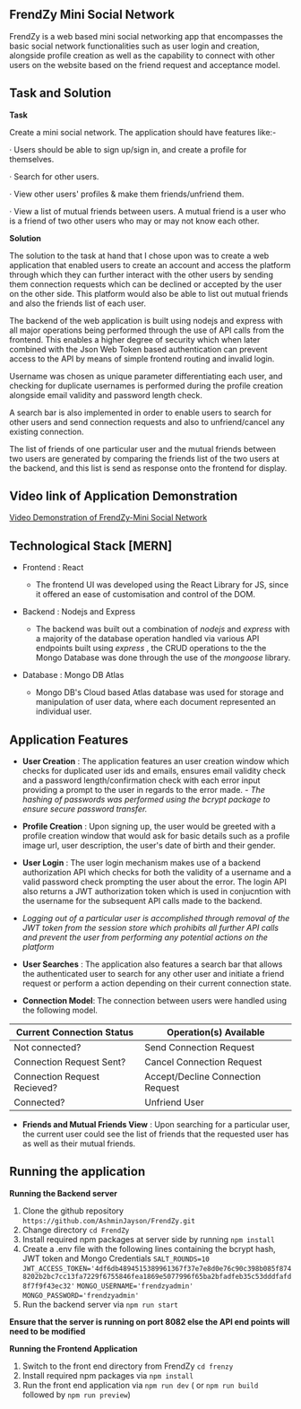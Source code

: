 ## FrendZy Mini Social Network

FrendZy is a web based mini social networking app that encompasses the basic social network functionalities such as user login and creation, alongside profile creation as well as the capability to connect with other users on the website based on the friend request and acceptance model.

## Task and Solution

**Task**

Create a mini social network. The application should have features like:-

· Users should be able to sign up/sign in, and create a profile for themselves.

· Search for other users.

· View other users' profiles & make them friends/unfriend them.

· View a list of mutual friends between users. A mutual friend is a user who is a friend of two other users who may or may not know each other.


**Solution**

The solution to the task at hand that I chose upon was to create a web application that enabled users to create an account and access the platform through which they can further interact with the other users by sending them connection requests which can be declined or accepted by the user on the other side. This platform would also be able to list out mutual friends and also the friends list of each user.

The backend of the web application is built using nodejs and express with all major operations being performed through the use of API calls from the frontend. This enables a higher degree of security which when later combined with the Json Web Token based authentication can prevent access to the API by means of simple frontend routing and invalid login.

Username was chosen as unique parameter differentiating each user, and checking for duplicate usernames is performed during the profile creation alongside email validity and password length check.

A search bar is also implemented in order to enable users to search for other users and send connection requests and also to unfriend/cancel any existing connection.

The list of friends of one particular user and the mutual friends between two users are generated by comparing the friends list of the two users at the backend, and this list is send as response onto the frontend for display.

## Video link of Application Demonstration

[Video Demonstration of FrendZy-Mini Social Network](https://drive.google.com/file/d/1ReDzQ1O4p57taIZ4nM5dvsOr1P0vKks7/view?usp=sharing)

## Technological Stack [MERN]

 - Frontend : React
	 - The frontend UI was developed using the React Library for JS, since it offered an ease of customisation and control of the DOM.
	 
 - Backend : Nodejs and Express
	 - The backend was built out a combination of *nodejs* and *express* with a majority of the database operation handled via various API endpoints built using *express* , the CRUD operations to the the Mongo Database was done through the use of the *mongoose* library.
	 
 - Database : Mongo DB Atlas
	 - Mongo DB's Cloud based Atlas database was used for storage and manipulation of user data, where each document represented an individual user.

 
## Application Features
 - **User Creation** : The application features an user creation window which checks for duplicated user ids and emails, ensures email validity check and a password length/confirmation check with each error input providing a prompt to the user in regards to the error made.
		 - *The hashing of passwords was performed using the bcrypt package to ensure secure password transfer.*
		 
 - **Profile Creation** : Upon signing up, the user would be greeted with a profile creation window that would ask for basic details such as a profile image url, user description, the user's date of birth and their gender.
		 
 - **User Login** : The user login mechanism makes use of a backend authorization API which checks for both the validity of a username and a valid password check prompting the user about the error. The login API also returns a JWT authorization token which is used in conjucntion with the username for the subsequent API calls made to the backend.
 - *Logging out of a particular user is accomplished through removal of the JWT token from the session store which prohibits all further API calls and prevent the user from performing any potential actions on the platform*
 
 - **User Searches** : The application also features a search bar that allows the authenticated user to search for any other user and initiate a friend request or perform a action depending on their current connection state.
 
 - **Connection Model**: The connection between users were handled using the following model.
		 
|Current Connection Status| Operation(s) Available |
|--|--|
|Not connected?|Send Connection Request  |
|Connection Request Sent?|Cancel Connection Request|
|Connection Request Recieved?|Accept/Decline Connection Request|
|Connected?|Unfriend User|


 - **Friends and Mutual Friends View** : Upon searching for a particular user, the current user could see the list of friends that the requested user has as well as their mutual friends.



## Running the application

 **Running the Backend server**
 1. Clone the github repository `https://github.com/AshminJayson/FrendZy.git`
 2. Change directory `cd FrendZy`
 3. Install required npm packages at server side by running `npm install`
 4. Create a .env file with the following lines containing the bcrypt hash, JWT token and Mongo Credentials
	  `SALT_ROUNDS=10`
	  `JWT_ACCESS_TOKEN='4df6db4894515389961367f37e7e8d0e76c90c398b085f8748202b2bc7cc13fa7229f6755846fea1869e5077996f65ba2bfadfeb35c53dddfafd8f7f9f43ec32'`
	  `MONGO_USERNAME='frendzyadmin'`
	  `MONGO_PASSWORD='frendzyadmin'`
   5. Run the backend server via  `npm run start` 
 
 **Ensure that the server is running on port 8082 else the API end points will need to be modified**
  
**Running the Frontend Application**
 1. Switch to the front end directory from FrendZy  `cd frenzy`
 2. Install required npm packages via  `npm install`
 3. Run the front end application via `npm run dev`  ( or  `npm run build` followed by `npm run preview`)


